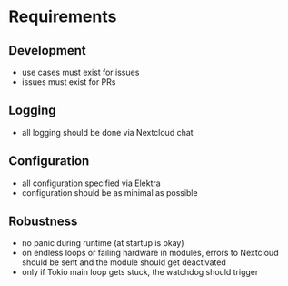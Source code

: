 # Requirements

## Development

- use cases must exist for issues
- issues must exist for PRs

## Logging

- all logging should be done via Nextcloud chat

## Configuration

- all configuration specified via Elektra
- configuration should be as minimal as possible

## Robustness

- no panic during runtime (at startup is okay)
- on endless loops or failing hardware in modules, errors to Nextcloud should be sent and the module should get deactivated
- only if Tokio main loop gets stuck, the watchdog should trigger
